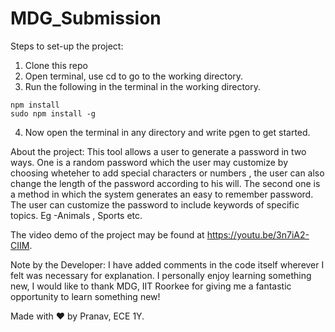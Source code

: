 # MDG_Submission
Steps to set-up the project:
1. Clone this repo
2. Open terminal, use cd to go to the working directory.
3. Run the following in the terminal in the working directory.
```
npm install
sudo npm install -g
```


4. Now open the terminal in any directory and write pgen to get started.

About the project:
This tool allows a user to generate a password in two ways. 
One is a random password which the user may customize by choosing wheteher to add special characters or numbers , the user can also change the length of the password according to his will.
The second one is a method in which the system generates an easy to remember password. The user can customize the password to include keywords of specific topics. Eg -Animals , Sports etc.



The video demo of the project may be found at https://youtu.be/3n7iA2-CIIM.

Note by the Developer:
I have added comments in the code itself wherever I felt was necessary for explanation.
I personally enjoy learning something new, I would like to thank MDG, IIT Roorkee for giving me a fantastic opportunity to learn something new!


Made with ❤️ by Pranav, ECE 1Y.
